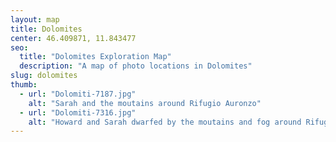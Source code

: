 ```yaml
---
layout: map
title: Dolomites
center: 46.409871, 11.843477
seo:
  title: "Dolomites Exploration Map"
  description: "A map of photo locations in Dolomites"
slug: dolomites
thumb:
  - url: "Dolomiti-7187.jpg"
    alt: "Sarah and the moutains around Rifugio Auronzo"
  - url: "Dolomiti-7316.jpg"
    alt: "Howard and Sarah dwarfed by the moutains and fog around Rifugio Auronzo"
---
```

